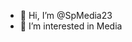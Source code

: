 - 👋 Hi, I’m @SpMedia23
- 👀 I’m interested in Media


<!---
SpMedia23/SpMedia23 is a ✨ special ✨ repository because its `README.md` (this file) appears on your GitHub profile.
You can click the Preview link to take a look at your changes.
--->
